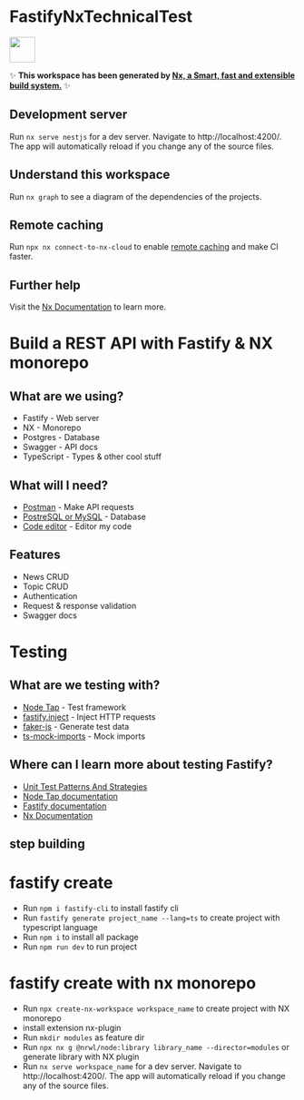 # FastifyNxTechnicalTest

<a alt="Nx logo" href="https://nx.dev" target="_blank" rel="noreferrer"><img src="https://raw.githubusercontent.com/nrwl/nx/master/images/nx-logo.png" width="45"></a>

✨ **This workspace has been generated by [Nx, a Smart, fast and extensible build system.](https://nx.dev)** ✨

## Development server

Run `nx serve nestjs` for a dev server. Navigate to http://localhost:4200/. The app will automatically reload if you change any of the source files.

## Understand this workspace

Run `nx graph` to see a diagram of the dependencies of the projects.

## Remote caching

Run `npx nx connect-to-nx-cloud` to enable [remote caching](https://nx.app) and make CI faster.

## Further help

Visit the [Nx Documentation](https://nx.dev) to learn more.



# Build a REST API with Fastify & NX monorepo

## What are we using?
* Fastify - Web server
* NX - Monorepo
* Postgres - Database
* Swagger - API docs
* TypeScript - Types & other cool stuff

## What will I need?
* [Postman](https://www.postman.com/) - Make API requests
* [PostreSQL or MySQL](https://github.com/tomanagle/awesome-docker-compose) - Database
* [Code editor](https://jetbrains.com/idea/) - Editor my code

## Features
* News CRUD
* Topic CRUD
* Authentication
* Request & response validation
* Swagger docs

# Testing
## What are we testing with?
* [Node Tap](https://node-tap.org/) - Test framework
* [fastify.inject](https://www.fastify.io/docs/latest/Guides/Testing/#benefits-of-using-fastifyinject) - Inject HTTP requests
* [faker-js](@faker-js/faker) - Generate test data
* [ts-mock-imports](https://www.npmjs.com/package/ts-mock-imports) - Mock imports


## Where can I learn more about testing Fastify?
* [Unit Test Patterns And Strategies](https://github.com/knockaway/unit-test-patterns-and-strategies)
* [Node Tap documentation](https://node-tap.org/docs/getting-started/)
* [Fastify documentation](https://www.fastify.io/docs/latest/Guides/Testing/)
* [Nx Documentation](https://nx.dev/getting-started/package-based-repo-tutorial)

## step building
# fastify create
* Run `npm i fastify-cli` to install fastify cli
* Run `fastify generate project_name --lang=ts` to create project with typescript language
* Run `npm i` to install all package
* Run `npm run dev` to run project

# fastify create with nx monorepo
* Run `npx create-nx-workspace workspace_name` to create project with NX monorepo
* install extension nx-plugin
* Run `mkdir modules` as feature dir
* Run `npx nx g @nrwl/node:library library_name --director=modules` or generate library with NX plugin
* Run `nx serve workspace_name` for a dev server. Navigate to http://localhost:4200/. The app will automatically reload if you change any of the source files.

